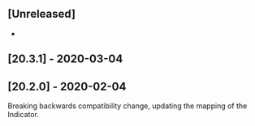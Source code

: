 ## [Unreleased]
-

## [20.3.1] - 2020-03-04


## [20.2.0] - 2020-02-04
Breaking backwards compatibility change, updating the mapping of the Indicator.
